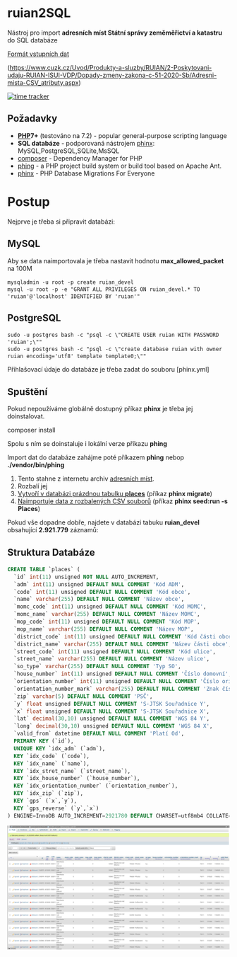 ruian2SQL
=========

Nástroj pro import **adresních míst Státní správy zeměměřictví a katastru**  do SQL databáze

[Formát vstupních dat](Adresni-mista-CSV_atributy.pdf?raw=true)

(https://www.cuzk.cz/Uvod/Produkty-a-sluzby/RUIAN/2-Poskytovani-udaju-RUIAN-ISUI-VDP/Dopady-zmeny-zakona-c-51-2020-Sb/Adresni-mista-CSV_atributy.aspx)

[![time tracker](https://wakatime.com/badge/github/Spoje-NET/ruian2SQL.svg)](https://wakatime.com/badge/github/Spoje-NET/ruian2SQL)

Požadavky
---------

* **[PHP](http://php.net/)7+** (testováno na 7.2) - popular general-purpose scripting language
* **SQL databáze** - podporovaná nástrojem [phinx](http://docs.phinx.org/en/latest/configuration.html#supported-adapters): MySQL,PostgreSQL,SQLite,MsSQL
* [composer](https://getcomposer.org/) - Dependency Manager for PHP 
* [phing](https://www.phing.info/) - a PHP project build system or build tool based on Apache Ant.
* [phinx](https://phinx.org/) - PHP Database Migrations For Everyone


Postup 
======

Nejprve je třeba si připravit databázi: 

MySQL
-----

Aby se data naimportovala je třeba nastavit hodnotu **max_allowed_packet** na 100M 

```
mysqladmin -u root -p create ruian_devel
mysql -u root -p -e "GRANT ALL PRIVILEGES ON ruian_devel.* TO 'ruian'@'localhost' IDENTIFIED BY 'ruian'"
```

PostgreSQL
----------

```
sudo -u postgres bash -c "psql -c \"CREATE USER ruian WITH PASSWORD 'ruian';\""
sudo -u postgres bash -c "psql -c \"create database ruian with owner ruian encoding='utf8' template template0;\""
```

Přihlašovací údaje do databáze je třeba zadat do souboru [phinx.yml]


Spuštění
--------

Pokud nepoužíváme globálně dostupný příkaz **phinx** je třeba jej doinstalovat. 

composer install

Spolu s ním se doinstaluje i lokální verze příkazu **phing**

Import dat do databáze zahájme poté příkazem **phing** nebop **./vendor/bin/phing**

1. Tento stahne z internetu archiv [adresních míst](https://nahlizenidokn.cuzk.cz/StahniAdresniMistaRUIAN.aspx).
1. Rozbalí jej
1. [Vytvoří v databázi prázdnou tabulku **places**](db/migrations/20190316175201_places.php) (příkaz **phinx migrate**)
1. [Naimportuje data z rozbalených  CSV souborů](db/seeds/Places.php) (příkaz **phinx seed:run -s Places**)

Pokud vše dopadne dobře, najdete v databázi tabuku **ruian_devel** obsahující **2.921.779** záznamů:

Struktura Databáze
------------------

```sql
CREATE TABLE `places` (
  `id` int(11) unsigned NOT NULL AUTO_INCREMENT,
  `adm` int(11) unsigned DEFAULT NULL COMMENT 'Kód ADM',
  `code` int(11) unsigned DEFAULT NULL COMMENT 'Kód obce',
  `name` varchar(255) DEFAULT NULL COMMENT 'Název obce',
  `momc_code` int(11) unsigned DEFAULT NULL COMMENT 'Kód MOMC',
  `momc_name` varchar(255) DEFAULT NULL COMMENT 'Název MOMC',
  `mop_code` int(11) unsigned DEFAULT NULL COMMENT 'Kód MOP',
  `mop_name` varchar(255) DEFAULT NULL COMMENT 'Název MOP',
  `district_code` int(11) unsigned DEFAULT NULL COMMENT 'Kód části obce',
  `district_name` varchar(255) DEFAULT NULL COMMENT 'Název části obce',
  `street_code` int(11) unsigned DEFAULT NULL COMMENT 'Kód ulice',
  `street_name` varchar(255) DEFAULT NULL COMMENT 'Název ulice',
  `so_type` varchar(255) DEFAULT NULL COMMENT 'Typ SO',
  `house_number` int(11) unsigned DEFAULT NULL COMMENT 'Číslo domovní',
  `orientation_number` int(11) unsigned DEFAULT NULL COMMENT 'Číslo orientační',
  `orientation_number_mark` varchar(255) DEFAULT NULL COMMENT 'Znak čísla orientačního',
  `zip` varchar(5) DEFAULT NULL COMMENT 'PSČ',
  `y` float unsigned DEFAULT NULL COMMENT 'S-JTSK Souřadnice Y',
  `x` float unsigned DEFAULT NULL COMMENT 'S-JTSK Souřadnice X',
  `lat` decimal(30,10) unsigned DEFAULT NULL COMMENT 'WGS 84 Y',
  `long` decimal(30,10) unsigned DEFAULT NULL COMMENT 'WGS 84 X',
  `valid_from` datetime DEFAULT NULL COMMENT 'Platí Od',
  PRIMARY KEY (`id`),
  UNIQUE KEY `idx_adm` (`adm`),
  KEY `idx_code` (`code`),
  KEY `idx_name` (`name`),
  KEY `idx_stret_name` (`street_name`),
  KEY `idx_house_number` (`house_number`),
  KEY `idx_orientation_number` (`orientation_number`),
  KEY `idx_zip` (`zip`),
  KEY `gps` (`x`,`y`),
  KEY `gps_reverse` (`y`,`x`)
) ENGINE=InnoDB AUTO_INCREMENT=2921780 DEFAULT CHARSET=utf8mb4 COLLATE=utf8mb4_unicode_ci COMMENT='Adresní místa z celé ČR';
```

![PhpMyAdmin](phpmya.png?raw=true)
